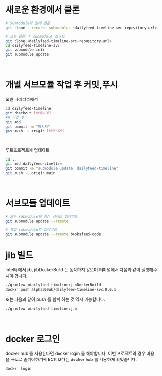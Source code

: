 
# 새로운 환경에서 클론
```bash
# Submodule과 함께 클론
git clone --recurse-submodules <dailyfeed-timeline-svc-repository-url>

# 또는 클론 후 submodule 초기화
git clone <dailyfeed-timeline-svc-repository-url>
cd dailyfeed-timeline-svc
git submodule init
git submodule update
```
<br/>


# 개별 서브모듈 작업 후 커밋,푸시
모듈 디레터리에서
```bash
cd dailyfeed-timeline
git checkout [브랜치명]
## 작업 후
git add .
git commit -m "메시지"
git push -u origin [브랜치명]
```
<br/>

루트프로젝트에 업데이트
```bash
cd ..
git add dailyfeed-timeline
git commit -m "submodule update: dailyfeed-timeline"
git push -u origin main
```
<br/>

# 서브모듈 업데이트
```bash
# 모든 submodule을 최신 상태로 업데이트
git submodule update --remote

# 특정 submodule만 업데이트
git submodule update --remote booksfeed-code
```

# jib 빌드
intellij 에서 jib, jibDockerBuild 는 동작하지 않으며 터미널에서 다음과 같이 실행해주셔야 합니다.
```bash
./gradlew :dailyfeed-timeline:jibDockerBuild
docker push alpha300uk/dailyfeed-timeline-svc:0.0.1
```

또는 다음과 같이 push 를 함께 하는 것 역시 가능합니다.
```bash
./gradlew :dailyfeed-timeline:jib
```
<br/>

# docker 로그인
docker hub 를 사용한다면 docker login 을 해야합니다. 이번 프로젝트의 경우 비용을 극도로 줄여야하기에 ECR 보다는 docker hub 를 사용하게 되었습니다.
```bash
docker login
```
<br/>

